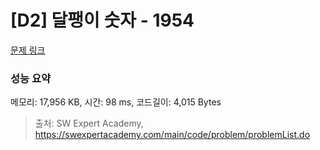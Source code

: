 # [D2] 달팽이 숫자 - 1954 

[문제 링크](https://swexpertacademy.com/main/code/problem/problemDetail.do?contestProbId=AV5PobmqAPoDFAUq) 

### 성능 요약

메모리: 17,956 KB, 시간: 98 ms, 코드길이: 4,015 Bytes



> 출처: SW Expert Academy, https://swexpertacademy.com/main/code/problem/problemList.do